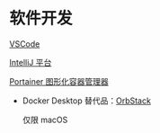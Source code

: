 # 软件开发
<p id="uTo73jzD28NiAL8fSfE7XU">

[VSCode](./VSCode/index.md)

</p>


<p id="38VuJw9BRGL8ghpxMV3dkF">

[IntelliJ 平台](./IntelliJ%20%E5%B9%B3%E5%8F%B0/index.md)

</p>


<p id="21FqCZomcAXrGgRFGUc3aY">

[Portainer 图形化容器管理器](./Portainer%20%E5%9B%BE%E5%BD%A2%E5%8C%96%E5%AE%B9%E5%99%A8%E7%AE%A1%E7%90%86%E5%99%A8/index.md)

</p>




- Docker Desktop 替代品：[OrbStack](<https://orbstack.dev/>)
	<p id="cpHAsd51o5h6VyxFzE8bTf">
	
	仅限 macOS
	
	</p>


<p id="33FZU1vDqM2DDg5FLTKqPr">



</p>


